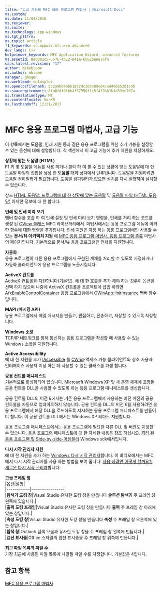 ```yaml
---
title: "고급 기능을 MFC 응용 프로그램 마법사 | Microsoft Docs"
ms.custom: 
ms.date: 11/04/2016
ms.reviewer: 
ms.suite: 
ms.technology: cpp-windows
ms.tgt_pltfrm: 
ms.topic: article
f1_keywords: vc.appwiz.mfc.exe.advanced
dev_langs: C++
helpviewer_keywords: MFC Application Wizard, advanced features
ms.assetid: 8a6681c5-6576-4b12-841a-6862beee76fa
caps.latest.revision: "17"
author: mikeblome
ms.author: mblome
manager: ghogen
ms.workload: cplusplus
ms.openlocfilehash: 5c2a9bb9ebb1837dc303e89e04ced496b52d1cdb
ms.sourcegitcommit: 8fa8fdf0fbb4f57950f1e8f4f9b81b4d39ec7d7a
ms.translationtype: MT
ms.contentlocale: ko-KR
ms.lasthandoff: 12/21/2017
---
```

# <a name="advanced-features-mfc-application-wizard"></a>MFC 응용 프로그램 마법사, 고급 기능
이 항목에서는 도움말, 인쇄 지원 등과 같은 응용 프로그램을 위한 추가 기능을 설정할 수 있는 옵션에 대해 설명합니다. 각 섹션에서 이 고급 기능에 추가 지원을 지정하세요.  
  
 **상황에 맞는 도움말 (HTML)**  
 F1 키 및 도움말 메뉴를 사용 하거나 클릭 하 여 볼 수 있는 상황에 맞는 도움말에 대 한 도움말 파일의 집합을 생성 한 **도움말** 대화 상자에서 단추입니다. 도움말을 지원하려면 도움말 컴파일러가 필요합니다. 도움말 컴파일러가 없으면 설치를 다시 실행하여 설치할 수 있습니다.  
  
 참조 [HTML 도움말: 프로그램에 대 한 상황에 맞는 도움말](../../mfc/html-help-context-sensitive-help-for-your-programs.md) 및 [도움말 파일 (HTML 도움말)](../../ide/help-files-html-help.md) 자세한 정보에 대 한 합니다.  
  
 **인쇄 및 인쇄 미리 보기**  
 멤버 함수를 호출 하 여 인쇄 설정 및 인쇄 미리 보기 명령을, 인쇄를 처리 하는 코드를 생성 된 [CView 클래스](../../mfc/reference/cview-class.md) MFC 라이브러리에서. 마법사에서는 응용 프로그램 메뉴에 이러한 함수에 대한 명령을 추가합니다. 인쇄 지원은 지정 하는 응용 프로그램에만 사용할 수 있는 **문서/뷰 아키텍처 지원** 에 [MFC 응용 프로그램 마법사, 응용 프로그램 종류](../../mfc/reference/application-type-mfc-application-wizard.md) 마법사의 페이지입니다. 기본적으로 문서/뷰 응용 프로그램은 인쇄를 지원합니다.  
  
 **자동화**  
 응용 프로그램이 다른 응용 프로그램에서 구현된 개체를 처리할 수 있도록 지정하거나 자동화 클라이언트에 응용 프로그램을 노출시킵니다.  
  
 **ActiveX 컨트롤**  
 ActiveX 컨트롤을 지원합니다(기본값). 에 대 한 호출을 추가 해야 하는 경우이 옵션을 선택 하지 않으며 나중에 ActiveX 컨트롤을 프로젝트에 삽입 하려면 [AfxEnableControlContainer](ole-initialization.md#afxenablecontrolcontainer) 응용 프로그램에서 [CWinApp::InitInstance](../../mfc/reference/cwinapp-class.md#initinstance) 멤버 함수입니다.  
  
 **MAPI (메시징 API)**  
 응용 프로그램에서 메일 메시지를 만들고, 편집하고, 전송하고, 저장할 수 있도록 지정합니다.  
  
 **Windows 소켓**  
 TCP/IP 네트워크를 통해 통신하는 응용 프로그램을 작성할 때 사용할 수 있는 Windows 소켓을 지원합니다.  
  
 **Active Accessibility**  
 에 대 한 지원을 추가 [IAccessible](http://msdn.microsoft.com/library/windows/desktop/dd318466) 를 [CWnd](../../mfc/reference/cwnd-class.md)-액세스 가능 클라이언트와 상호 사용자 인터페이스 사용자 지정 하는 데 사용할 수 있는 클래스를 파생 합니다.  
  
 **공용 컨트롤 매니페스트**  
 기본적으로 활성화되어 있습니다. Microsoft Windows XP 및 새 운영 체제에 포함된 공용 컨트롤 DLL을 사용할 수 있도록 하는 응용 프로그램 매니페스트를 생성합니다.  
  
 공용 컨트롤 DLL의 버전 6에서는 기존 응용 프로그램에서 사용하는 이전 버전의 공용 컨트롤을 자동으로 업데이트하지 않습니다. 공용 컨트롤 DLL의 버전 6을 사용하려면 응용 프로그램에서 해당 DLL을 로드하도록 지시하는 응용 프로그램 매니페스트를 만들어야 합니다. 이 공용 컨트롤 DLL에서는 Windows XP 테마도 지원합니다.  
  
 응용 프로그램 매니페스트에서는 응용 프로그램에 필요한 다른 DLL 및 버전도 지정할 수 있습니다. 응용 프로그램 매니페스트에 대 한 자세한 내용은 참조 하십시오. [격리 된 응용 프로그램 및 Side-by-side-어셈블리](http://msdn.microsoft.com/library/dd408052) Windows sdk에서입니다.  
  
 **다시 시작 관리자 지원**  
 에 대 한 지원을 추가 하는 [Windows 다시 시작 관리자](http://msdn.microsoft.com/library/windows/desktop/aa373680\(v=vs.85\).aspx)합니다. 이 비디오에서는 MFC에서 다시 시작 관리자를 사용 하는 방법을 보여 줍니다: [사용 하려면 어떻게 할까요?: 새로운 다시 시작 관리자](http://msdn.microsoft.com/vstudio/ee886407)합니다.  
  
 **고급 프레임 창**  
 |옵션|설명|  
|------------|-----------------|  
|**탐색기 도킹 창**|Visual Studio 유사한 도킹 창을 만듭니다 **솔루션 탐색기** 주 프레임 창 왼쪽에 있습니다.|  
|**출력 도킹 프레임**|Visual Studio 유사한 도킹 창을 만듭니다 **출력** 주 프레임 창 아래에 있는 창입니다.|  
|**속성 도킹 창**|Visual Studio 유사한 도킹 창을 만듭니다 **속성** 주 프레임 창 오른쪽에 있는 창입니다.|  
|**탐색 창**|Outlook 탐색 모음과 유사한 도킹 창을 주 프레임 창 왼쪽에 만듭니다.|  
|**캡션 표시줄**|Office 스타일의 캡션 표시줄을 주 프레임 창 위쪽에 만듭니다.|  
  
 **최근 파일 목록의 파일 수**  
 가장 최근에 사용된 파일 목록에 나열될 파일 수를 지정합니다. 기본값은 4입니다.  
  
## <a name="see-also"></a>참고 항목  
 [MFC 응용 프로그램 마법사](../../mfc/reference/mfc-application-wizard.md)

